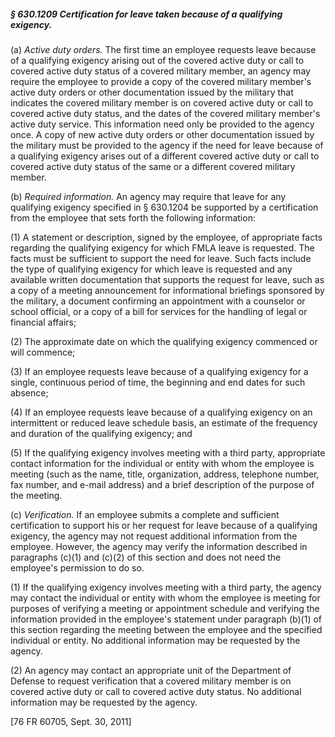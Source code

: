 ##### § 630.1209 Certification for leave taken because of a qualifying exigency. #####

(a) *Active duty orders.* The first time an employee requests leave because of a qualifying exigency arising out of the covered active duty or call to covered active duty status of a covered military member, an agency may require the employee to provide a copy of the covered military member's active duty orders or other documentation issued by the military that indicates the covered military member is on covered active duty or call to covered active duty status, and the dates of the covered military member's active duty service. This information need only be provided to the agency once. A copy of new active duty orders or other documentation issued by the military must be provided to the agency if the need for leave because of a qualifying exigency arises out of a different covered active duty or call to covered active duty status of the same or a different covered military member.

(b) *Required information.* An agency may require that leave for any qualifying exigency specified in § 630.1204 be supported by a certification from the employee that sets forth the following information:

(1) A statement or description, signed by the employee, of appropriate facts regarding the qualifying exigency for which FMLA leave is requested. The facts must be sufficient to support the need for leave. Such facts include the type of qualifying exigency for which leave is requested and any available written documentation that supports the request for leave, such as a copy of a meeting announcement for informational briefings sponsored by the military, a document confirming an appointment with a counselor or school official, or a copy of a bill for services for the handling of legal or financial affairs;

(2) The approximate date on which the qualifying exigency commenced or will commence;

(3) If an employee requests leave because of a qualifying exigency for a single, continuous period of time, the beginning and end dates for such absence;

(4) If an employee requests leave because of a qualifying exigency on an intermittent or reduced leave schedule basis, an estimate of the frequency and duration of the qualifying exigency; and

(5) If the qualifying exigency involves meeting with a third party, appropriate contact information for the individual or entity with whom the employee is meeting (such as the name, title, organization, address, telephone number, fax number, and e-mail address) and a brief description of the purpose of the meeting.

(c) *Verification.* If an employee submits a complete and sufficient certification to support his or her request for leave because of a qualifying exigency, the agency may not request additional information from the employee. However, the agency may verify the information described in paragraphs (c)(1) and (c)(2) of this section and does not need the employee's permission to do so.

(1) If the qualifying exigency involves meeting with a third party, the agency may contact the individual or entity with whom the employee is meeting for purposes of verifying a meeting or appointment schedule and verifying the information provided in the employee's statement under paragraph (b)(1) of this section regarding the meeting between the employee and the specified individual or entity. No additional information may be requested by the agency.

(2) An agency may contact an appropriate unit of the Department of Defense to request verification that a covered military member is on covered active duty or call to covered active duty status. No additional information may be requested by the agency.

[76 FR 60705, Sept. 30, 2011]